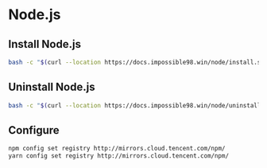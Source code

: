 # Node.js

## Install Node.js

```bash
bash -c "$(curl --location https://docs.impossible98.win/node/install.sh)"
```

## Uninstall Node.js

```bash
bash -c "$(curl --location https://docs.impossible98.win/node/uninstall.sh)"
```


## Configure

```bash
npm config set registry http://mirrors.cloud.tencent.com/npm/
yarn config set registry http://mirrors.cloud.tencent.com/npm/
```
